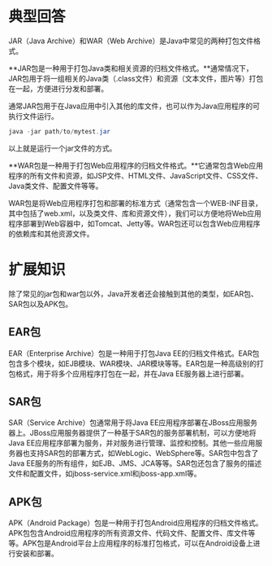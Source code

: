 # 典型回答


JAR（Java Archive）和WAR（Web Archive）是Java中常见的两种打包文件格式。



**JAR包是一种用于打包Java类和相关资源的归档文件格式。**通常情况下，JAR包用于将一组相关的Java类（.class文件）和资源（文本文件，图片等）打包在一起，方便进行分发和部署。



通常JAR包用于在Java应用中引入其他的库文件，也可以作为Java应用程序的可执行文件运行。



```java
java -jar path/to/mytest.jar
```



以上就是运行一个jar文件的方式。



**WAR包是一种用于打包Web应用程序的归档文件格式。**它通常包含Web应用程序的所有文件和资源，如JSP文件、HTML文件、JavaScript文件、CSS文件、Java类文件、配置文件等等。



WAR包是将Web应用程序打包和部署的标准方式（通常包含一个WEB-INF目录，其中包括了web.xml，以及类文件、库和资源文件），我们可以方便地将Web应用程序部署到Web容器中，如Tomcat、Jetty等。WAR包还可以包含Web应用程序的依赖库和其他资源文件。



# 扩展知识


除了常见的jar包和war包以外，Java开发者还会接触到其他的类型，如EAR包、SAR包以及APK包。



## EAR包


EAR（Enterprise Archive）包是一种用于打包Java EE的归档文件格式。EAR包包含多个模块，如EJB模块、WAR模块、JAR模块等等。EAR包是一种高级别的打包格式，用于将多个应用程序打包在一起，并在Java EE服务器上进行部署。



## SAR包


SAR（Service Archive）包通常用于将Java EE应用程序部署在JBoss应用服务器上。JBoss应用服务器提供了一种基于SAR包的服务部署机制，可以方便地将Java EE应用程序部署为服务，并对服务进行管理、监控和控制。其他一些应用服务器也支持SAR包的部署方式，如WebLogic、WebSphere等。SAR包中包含了Java EE服务的所有组件，如EJB、JMS、JCA等等。SAR包还包含了服务的描述文件和配置文件，如jboss-service.xml和jboss-app.xml等。



## APK包


APK（Android Package）包是一种用于打包Android应用程序的归档文件格式。APK包包含Android应用程序的所有资源文件、代码文件、配置文件、库文件等等。APK包是Android平台上应用程序的标准打包格式，可以在Android设备上进行安装和部署。


